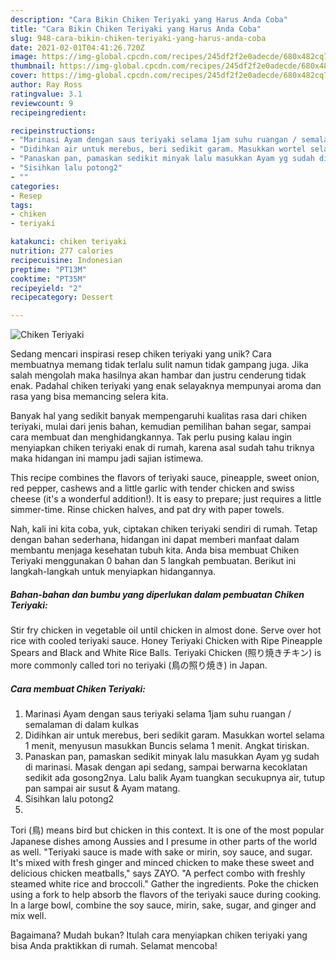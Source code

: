 ```yaml
---
description: "Cara Bikin Chiken Teriyaki yang Harus Anda Coba"
title: "Cara Bikin Chiken Teriyaki yang Harus Anda Coba"
slug: 948-cara-bikin-chiken-teriyaki-yang-harus-anda-coba
date: 2021-02-01T04:41:26.720Z
image: https://img-global.cpcdn.com/recipes/245df2f2e0adecde/680x482cq70/chiken-teriyaki-foto-resep-utama.jpg
thumbnail: https://img-global.cpcdn.com/recipes/245df2f2e0adecde/680x482cq70/chiken-teriyaki-foto-resep-utama.jpg
cover: https://img-global.cpcdn.com/recipes/245df2f2e0adecde/680x482cq70/chiken-teriyaki-foto-resep-utama.jpg
author: Ray Ross
ratingvalue: 3.1
reviewcount: 9
recipeingredient:

recipeinstructions:
- "Marinasi Ayam dengan saus teriyaki selama 1jam suhu ruangan / semalaman di dalam kulkas"
- "Didihkan air untuk merebus, beri sedikit garam. Masukkan wortel selama 1 menit, menyusun masukkan Buncis selama 1 menit. Angkat tiriskan."
- "Panaskan pan, pamaskan sedikit minyak lalu masukkan Ayam yg sudah di marinasi. Masak dengan api sedang, sampai berwarna kecoklatan sedikit ada gosong2nya. Lalu balik Ayam tuangkan secukupnya air, tutup pan sampai air susut &amp; Ayam matang."
- "Sisihkan lalu potong2"
- ""
categories:
- Resep
tags:
- chiken
- teriyaki

katakunci: chiken teriyaki 
nutrition: 277 calories
recipecuisine: Indonesian
preptime: "PT13M"
cooktime: "PT35M"
recipeyield: "2"
recipecategory: Dessert

---
```



![Chiken Teriyaki](https://img-global.cpcdn.com/recipes/245df2f2e0adecde/680x482cq70/chiken-teriyaki-foto-resep-utama.jpg)

Sedang mencari inspirasi resep chiken teriyaki yang unik? Cara membuatnya memang tidak terlalu sulit namun tidak gampang juga. Jika salah mengolah maka hasilnya akan hambar dan justru cenderung tidak enak. Padahal chiken teriyaki yang enak selayaknya mempunyai aroma dan rasa yang bisa memancing selera kita.

Banyak hal yang sedikit banyak mempengaruhi kualitas rasa dari chiken teriyaki, mulai dari jenis bahan, kemudian pemilihan bahan segar, sampai cara membuat dan menghidangkannya. Tak perlu pusing kalau ingin menyiapkan chiken teriyaki enak di rumah, karena asal sudah tahu triknya maka hidangan ini mampu jadi sajian istimewa.

This recipe combines the flavors of teriyaki sauce, pineapple, sweet onion, red pepper, cashews and a little garlic with tender chicken and swiss cheese (it&#39;s a wonderful addition!). It is easy to prepare; just requires a little simmer-time. Rinse chicken halves, and pat dry with paper towels.


Nah, kali ini kita coba, yuk, ciptakan chiken teriyaki sendiri di rumah. Tetap dengan bahan sederhana, hidangan ini dapat memberi manfaat dalam membantu menjaga kesehatan tubuh kita. Anda bisa membuat Chiken Teriyaki menggunakan 0 bahan dan 5 langkah pembuatan. Berikut ini langkah-langkah untuk menyiapkan hidangannya.

<!--inarticleads1-->

##### Bahan-bahan dan bumbu yang diperlukan dalam pembuatan Chiken Teriyaki:



Stir fry chicken in vegetable oil until chicken in almost done. Serve over hot rice with cooled teriyaki sauce. Honey Teriyaki Chicken with Ripe Pineapple Spears and Black and White Rice Balls. Teriyaki Chicken (照り焼きチキン) is more commonly called tori no teriyaki (鳥の照り焼き) in Japan. 

<!--inarticleads2-->

##### Cara membuat Chiken Teriyaki:

1. Marinasi Ayam dengan saus teriyaki selama 1jam suhu ruangan / semalaman di dalam kulkas
1. Didihkan air untuk merebus, beri sedikit garam. Masukkan wortel selama 1 menit, menyusun masukkan Buncis selama 1 menit. Angkat tiriskan.
1. Panaskan pan, pamaskan sedikit minyak lalu masukkan Ayam yg sudah di marinasi. Masak dengan api sedang, sampai berwarna kecoklatan sedikit ada gosong2nya. Lalu balik Ayam tuangkan secukupnya air, tutup pan sampai air susut &amp; Ayam matang.
1. Sisihkan lalu potong2
1. 


Tori (鳥) means bird but chicken in this context. It is one of the most popular Japanese dishes among Aussies and I presume in other parts of the world as well. &#34;Teriyaki sauce is made with sake or mirin, soy sauce, and sugar. It&#39;s mixed with fresh ginger and minced chicken to make these sweet and delicious chicken meatballs,&#34; says ZAYO. &#34;A perfect combo with freshly steamed white rice and broccoli.&#34; Gather the ingredients. Poke the chicken using a fork to help absorb the flavors of the teriyaki sauce during cooking. In a large bowl, combine the soy sauce, mirin, sake, sugar, and ginger and mix well. 

Bagaimana? Mudah bukan? Itulah cara menyiapkan chiken teriyaki yang bisa Anda praktikkan di rumah. Selamat mencoba!
